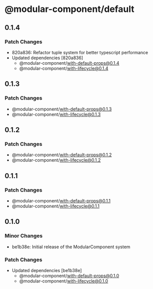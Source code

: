 # @modular-component/default

## 0.1.4

### Patch Changes

- 820a836: Refactor tuple system for better typescript performance
- Updated dependencies [820a836]
  - @modular-component/with-default-props@0.1.4
  - @modular-component/with-lifecycle@0.1.4

## 0.1.3

### Patch Changes

- @modular-component/with-default-props@0.1.3
- @modular-component/with-lifecycle@0.1.3

## 0.1.2

### Patch Changes

- @modular-component/with-default-props@0.1.2
- @modular-component/with-lifecycle@0.1.2

## 0.1.1

### Patch Changes

- @modular-component/with-default-props@0.1.1
- @modular-component/with-lifecycle@0.1.1

## 0.1.0

### Minor Changes

- be1b38e: Initial release of the ModularComponent system

### Patch Changes

- Updated dependencies [be1b38e]
  - @modular-component/with-default-props@0.1.0
  - @modular-component/with-lifecycle@0.1.0
